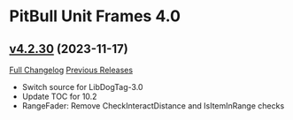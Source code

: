 # PitBull Unit Frames 4.0

## [v4.2.30](https://github.com/nebularg/PitBull4/tree/v4.2.30) (2023-11-17)
[Full Changelog](https://github.com/nebularg/PitBull4/compare/v4.2.29...v4.2.30) [Previous Releases](https://github.com/nebularg/PitBull4/releases)

- Switch source for LibDogTag-3.0  
- Update TOC for 10.2  
- RangeFader: Remove CheckInteractDistance and IsItemInRange checks  
